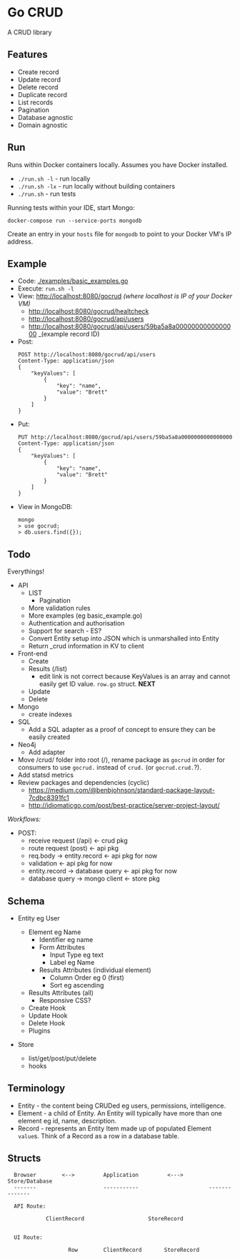 # Go CRUD

A CRUD library

## Features

- Create record
- Update record
- Delete record
- Duplicate record
- List records
- Pagination
- Database agnostic
- Domain agnostic


## Run

Runs within Docker containers locally.  Assumes you have Docker installed.

* `./run.sh -l` - run locally
* `./run.sh -lx` - run locally without building containers
* `./run.sh` - run tests

Running tests within your IDE, start Mongo:

    docker-compose run --service-ports mongodb

Create an entry in your `hosts` file for `mongodb` to point to your Docker VM's IP address.


## Example

* Code: [./examples/basic_examples.go](./examples/basic_examples.go)
* Execute: `run.sh -l`
* View: [http://localhost:8080/gocrud](http://localhost:8080/gocrud)  _(where localhost is IP of your Docker VM)_
    * [http://localhost:8080/gocrud/healtcheck](http://localhost:8080/gocrud/healthcheck)
    * [http://localhost:8080/gocrud/api/users](http://localhost:8080/gocrud/api/users)
    * [http://localhost:8080/gocrud/api/users/59ba5a8a0000000000000000](http://localhost:8080/gocrud/api/users/59ba5a8a0000000000000000) _(example record ID)
* Post:
    ```
    POST http://localhost:8080/gocrud/api/users
    Content-Type: application/json
    {
    	"keyValues": [
    		{
    			"key": "name",
    			"value": "Brett"
    		}
    	]
    }
    ```
* Put:
    ```
    PUT http://localhost:8080/gocrud/api/users/59ba5a8a0000000000000000
    Content-Type: application/json
    {
    	"keyValues": [
    		{
    			"key": "name",
    			"value": "Brett"
    		}
    	]
    }
    ```    
* View in MongoDB:  
    ```
    mongo
    > use gocrud;
    > db.users.find({});
    ```

## Todo

Everythings!

* API
    * LIST
        * Pagination
    * More validation rules
    * More examples (eg basic_example.go)
    * Authentication and authorisation
    * Support for search - ES?
    * Convert Entity setup into JSON which is unmarshalled into Entity
    * Return _crud information in KV to client
* Front-end
    * Create
    * Results (/list) 
        * edit link is not correct because KeyValues is an array and cannot easily get ID value.  `row.go` struct.  **NEXT** 
    * Update
    * Delete
* Mongo
    * create indexes
* SQL
    * Add a SQL adapter as a proof of concept to ensure they can be easily created
* Neo4j
    * Add adapter
* Move /crud/ folder into root (/), rename package as `gocrud` in order for consumers to use `gocrud.` instead of `crud.` (or `gocrud.crud.`?).
* Add statsd metrics
* Review packages and dependencies (cyclic) 
    * https://medium.com/@benbjohnson/standard-package-layout-7cdbc8391fc1
    * http://idiomaticgo.com/post/best-practice/server-project-layout/
    
*Workflows:*

* POST:
    * receive request (/api) <- crud pkg
    * route request (post) <- api pkg 
    * req.body -> entity.record <- api pkg for now
    * validation <- api pkg for now
    * entity.record -> database query <- api pkg for now
    * database query -> mongo client <- store pkg
    



## Schema

- Entity eg User
    - Element eg Name
        - Identifier eg name
        - Form Attributes
            - Input Type eg text
            - Label eg Name
        - Results Attributes (individual element)
            - Column Order eg 0 (first)
            - Sort eg ascending
    - Results Attributes (all)
        - Responsive CSS?
    - Create Hook
    - Update Hook
    - Delete Hook
    - Plugins
    
- Store
    - list/get/post/put/delete
    - hooks


## Terminology

* Entity - the content being CRUDed eg users, permissions, intelligence.
* Element - a child of Entity.  An Entity will typically have more than one element eg id, name, description.
* Record - represents an Entity Item made up of populated Element `value`s. Think of a Record as a row in a database table.



## Structs

```
  Browser        <-->         Application         <--->        Store/Database  
  -------                     -----------                      --------------
   
  API Route:
  
            ClientRecord                    StoreRecord
            
            
  UI Route:    
  
                   Row        ClientRecord       StoreRecord
                   
```                   
                 
